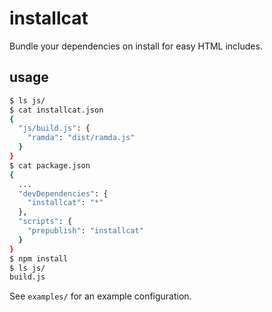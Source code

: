 # installcat
Bundle your dependencies on install for easy HTML includes.

## usage

```sh
$ ls js/
$ cat installcat.json
{
  "js/build.js": {
    "ramda": "dist/ramda.js"
  }
}
$ cat package.json
{
  ...
  "devDependencies": {
    "installcat": "*"
  },
  "scripts": {
    "prepublish": "installcat"
  }
}
$ npm install
$ ls js/
build.js
```

See `examples/` for an example configuration.

